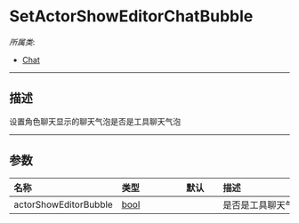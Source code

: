 # SetActorShowEditorChatBubble

*所属类*:
* [Chat](/Api/Classes/GamePlay/Chat.md)
------------------------------------------------------------------------------------------
## 描述

设置角色聊天显示的聊天气泡是否是工具聊天气泡

------------------------------------------------------------------------------------------
## 参数

|<div style="width:100px">名称</div>|<div style="width:100px">类型</div>|<div style="width:50px">默认</div>|<div style="width:350px">描述</div>|
|:---|:---|:---|:---|
|actorShowEditorBubble|[bool](/Api/DataType/Bool.md)||是否是工具聊天气泡|
